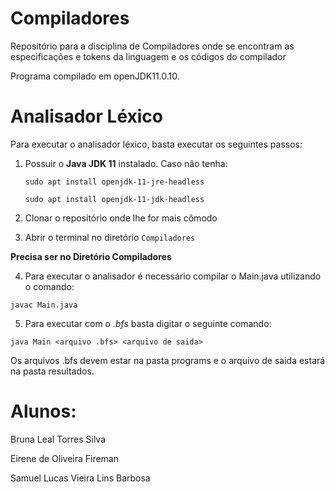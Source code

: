 # Compiladores
Repositório para a disciplina de Compiladores onde se encontram as especificações e tokens da linguagem e os códigos do compilador

Programa compilado em openJDK11.0.10.

# Analisador Léxico
Para executar o analisador léxico, basta executar os seguintes passos: 

1. Possuir o **Java JDK 11** instalado. Caso não tenha:
    
    `` sudo apt install openjdk-11-jre-headless `` 
    
    `` sudo apt install openjdk-11-jdk-headless ``
    
2. Clonar o repositório onde lhe for mais cômodo

3. Abrir o terminal no diretório ``Compiladores``

**Precisa ser no Diretório Compiladores**

4. Para executar o analisador é necessário compilar o Main.java utilizando o comando:

``javac Main.java`` 

5. Para executar com o *.bfs* basta digitar o seguinte comando:

``java Main <arquivo .bfs> <arquivo de saida>``

Os arquivos .bfs devem estar na pasta programs e o arquivo de saida estará na pasta resultados.

# Alunos:
Bruna Leal Torres Silva

Eirene de Oliveira Fireman

Samuel Lucas Vieira Lins Barbosa

